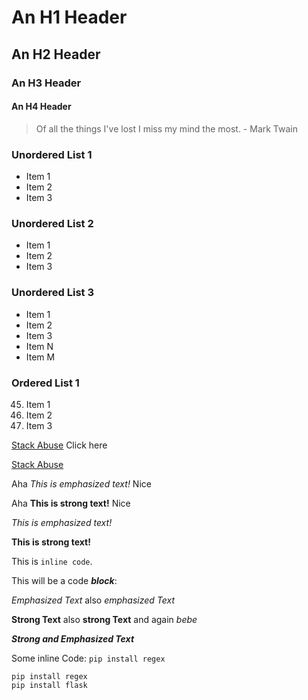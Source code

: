 # An H1 Header #
## An H2 Header
### An H3 Header
#### An H4 Header

> Of all the things I've lost
> I miss my mind the most. - Mark Twain

### Unordered List 1
- Item 1
- Item 2
- Item 3

### Unordered List 2
+ Item 1
+ Item 2
+ Item 3

### Unordered List 3
- Item 1
- Item 2
- Item 3
- Item N
- Item M

### Ordered List 1
45. Item 1
0. Item 2
910. Item 3


[Stack Abuse](http://stackabuse.com) Click here

[Stack Abuse](http://stackabuse.com)

Aha _This is emphasized text!_ Nice

Aha __This is strong text!__ Nice

*This is emphasized text!*

**This is strong text!**

This is `inline code`.

This will be a code ***block***:

_Emphasized Text_ also *emphasized Text*

__Strong Text__ also **strong Text** and again _bebe_

***Strong and Emphasized Text***

Some inline Code: `pip install regex`

```
pip install regex
pip install flask
```
